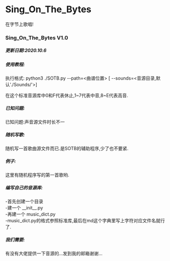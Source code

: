 # Sing_On_The_Bytes
在字节上歌唱!<br>
### Sing_On_The_Bytes V1.0
##### 更新日期:2020.10.6
##### 使用教程:
<p>执行格式: python3 ./SOTB.py --path=<曲谱位置> [ --sounds=<音源目录,默认'./Sounds/'>]<br></p>
<p>在这个标准音源库中0和F代表休止,1~7代表中音,8~E代表高音.<br></p>

##### 已知问题:
<p>已知问题:声音源文件时长不一<br></p>

##### 随机写歌:
<p>随机写一首歌曲源文件而已.是SOTB的辅助程序,少了也不要紧.<br></p>

##### 例子:
<p>这里有随机程序写的第一首歌哟.<br></p>

##### 编写自己的音源库:
<p>-首先创建一个目录<br>-建一个 __init__.py <br>-再建一个 music_dict.py <br>-music_dict.py的格式参照标准库,最后在md这个字典里写上字符对应文件名就行了.<br></p>

##### 我们需要:
<p>有没有大佬提供一下音源的...发到我的邮箱谢谢...<br></p>
